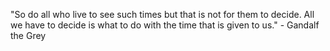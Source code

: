 "So do all who live to see such times but that is not for them to decide. All we have to decide is what to do with the time that is given to us." - Gandalf the Grey